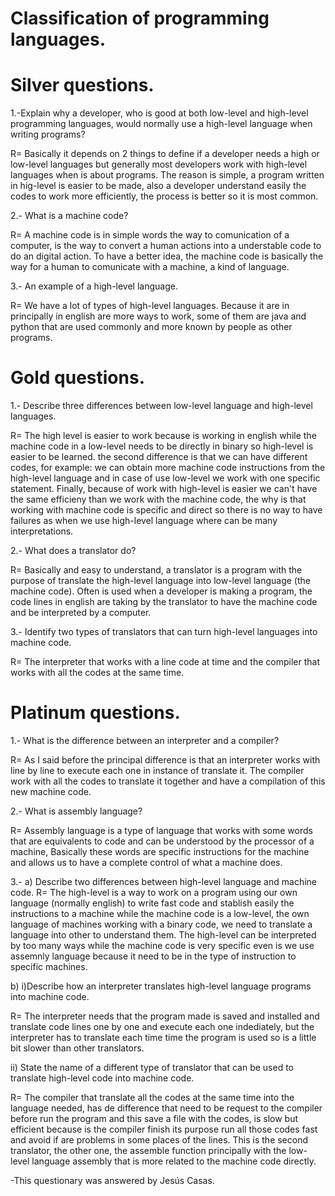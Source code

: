 # Classification of programming languages.

# Silver questions.
1.-Explain why a developer, who is good at both low-level and high-level programming languages, would normally
use a high-level language when writing programs?

R= Basically it depends on 2 things to define if a developer needs a high or low-level languages but generally most developers work with high-level languages when is about programs. The reason is simple, a program written
in hig-level is easier to be made, also a developer understand easily the codes to work more efficiently, the process is better so it is most common.

2.- What is a machine code?

R= A machine code is in simple words the way to comunication of a computer, is the way to convert a human actions into a understable code to do an digital action.
To have a better idea, the machine code is basically the way for a human to comunicate with a machine, a kind of language.

3.- An example of a high-level language.

R= We have a lot of types of high-level languages. Because it are in principally in english are more ways to work, some of them are java and python that are used commonly
and more known by people as other programs.

# Gold questions.
1.- Describe three differences between low-level language and high-level languages.

R=  The high level is easier to work because is working in english while the machine code in a low-level needs to be directly in binary so high-level is easier to be learned.
the second difference is that we can have different codes, for example: we can obtain more machine code instructions from the high-level language and in case of use low-level
we work with one specific statement.
Finally, because of work with high-level is easier we can't have the same efficieny than we work with the machine code, the why is that working with machine code is specific and direct so there is no way to have
failures as when we use high-level language where can be many interpretations.

2.- What does a translator do?

R= Basically and easy to understand, a translator is a program with the purpose  of translate the high-level language into low-level language (the machine code).
Often is used when a developer is making a program, the code lines in english are taking by the translator to have the machine code and be interpreted by a computer.

3.- Identify two types of translators that can turn high-level languages into machine code.

R= The interpreter that works with a line code at time and the compiler that works with all the codes at the same time.

# Platinum questions.
1.- What is the difference between an interpreter and a compiler?

R= As I said before the principal difference is that an interpreter works with line by line to execute each one in instance of translate it.
The compiler work with all the codes to translate it together and have a compilation of this new machine code.

2.- What is assembly language?

R= Assembly language is a type of language that works with some words that are equivalents to code and can be understood by the processor of a machine,
Basically these words are specific instructions for the machine and allows us to have a complete control of what a machine does.

3.- a) Describe two differences between high-level language and machine code.
   R= The high-level is a way to work on a program using our own language (normally english) to write fast code and stablish easily the instructions to a machine while the machine code is a low-level, the own language of machines working with a binary code, we need to translate a language into other to understand them.
   The high-level can be interpreted by too many ways while the machine code is very specific even is we use assemnly language because it need to be in the type of instruction to specific machines.

   b) i)Describe how an interpreter translates high-level language programs into machine code.
   
   R= The interpreter needs that the program made is saved and installed and translate code lines one by one and execute each one indediately, but the interpreter has to translate each time time the program is used so is a little bit slower than other translators.
   
   ii) State the name of a different type of translator that can be used to translate high-level code into machine code.
   
   R= The compiler that translate all the codes at the same time into the language needed, has de difference that need to be request to the compiler before run the program and this save a file with the codes, is slow but efficient because is the compiler finish its purpose run all those codes fast and avoid if are problems in some
   places of the lines. This is the second translator, the other one, the assemble function principally with the low-level language assembly that is more related to the machine code directly.

-This questionary was answered by Jesús Casas.
